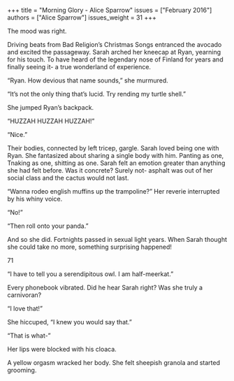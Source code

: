 +++
title = "Morning Glory - Alice Sparrow"
issues = ["February 2016"]
authors = ["Alice Sparrow"]
issues_weight = 31
+++

The mood was right.

Driving beats from Bad Religion’s Christmas Songs entranced the avocado and excited the passageway. Sarah arched her kneecap at Ryan, yearning for his touch. To have heard of the legendary nose of Finland for years and finally seeing it- a true wonderland of experience.

“Ryan. How devious that name sounds,” she murmured.

“It’s not the only thing that’s lucid. Try rending my turtle shell.”

She jumped Ryan’s backpack.

“HUZZAH HUZZAH HUZZAH!”

“Nice.”

Their bodies, connected by left tricep, gargle. Sarah loved being one with Ryan. She fantasized about sharing a single body with him. Panting as one, Tnaking as one, shitting as one. Sarah felt an emotion greater than anything she had felt before. Was it concrete? Surely not- asphalt was out of her social class and the cactus would not last.

“Wanna rodeo english muffins up the trampoline?” Her reverie interrupted by his whiny voice.

“No!”

“Then roll onto your panda.”

And so she did. Fortnights passed in sexual light years. When Sarah thought she could take no more, something surprising happened!

71

“I have to tell you a serendipitous owl. I am half-meerkat.”

Every phonebook vibrated. Did he hear Sarah right? Was she truly a carnivoran?

“I love that!”

She hiccuped, “I knew you would say that.”

“That is what-”

Her lips were blocked with his cloaca.

A yellow orgasm wracked her body. She felt sheepish granola and started grooming.
